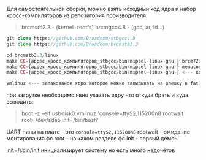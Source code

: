 Для самостоятельной сборки, можно взять исходный код ядра и набор кросс-компиляторов из репозитория производителя:

>brcmstb3.3 - (kernel+rootfs)
brcmgcc4.8 - (gcc, ar, ld...)

```php
git clone https://github.com/Broadcom/stbgcc4.8
git clone https://github.com/Broadcom/brcmstb3.3

cd brcmstb3.3/linux
make CC={адрес_кросс_компиляторов_stbgcc/bin/mipsel-linux-gnu-} brcm7231b0_defconfig <--- аттачим дефолтный конфиг этого камня
make CC={адрес_кросс_компиляторов_stbgcc/bin/mipsel-linux-gnu-} menuconfig <--- конфигурируем, добавляем плюшки
make CC={адрес_кросс_компиляторов_stbgcc/bin/mipsel-linux-gnu-} <--- компилируем ядро можно с ключём -j равному кол.ву ядер вашего процессора

vmlinuz <--- запакованое ядро которое можно закидывать на флешку в fat16 раздел
```

при загрузке необходимо явно указать ядру что откуда брать и куда выводить:

>boot -z -elf usbdisk0:vmlinuz 'console=ttyS2,115200n8 rootwait root=/dev/sda5 init=/bin/bash'

UART пины на плате - это `console=ttyS2,115200n8`
rootwait - ожидание монтирования фс
root - на каком разделе фс
init - первый демон 

init=/sbin/init инициализирует систему но есть много недочётов
